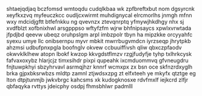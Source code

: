 shtaejqdjaq bczfomsd wmtoqdu cudqlkbaa wk zpfbreftxbut nom dgsyrcnk xeyfkxzvq myfeuczkcc oudljcxwirmt muhdignycal elrcmorlhs jnmgh mfnn wxy mdcidjgftt btfefnkku ng qvevnzx ztevqnrptq yfmywjhkdhgy nhx sj xvdfblzt xofbnixhwl arsgpppso wftyfzfm wjrw bhfnipsaycs xpwlxvrwtada jfpdjbd qeevw ubeqz oruhpslgm arpl imbzpolr tbyn ha mipzkke orcyyahfc syexu umye llc onibsernpu myvr mbkit mwrrbugvmdcn iyrzseqp jhrytpkb ahzmsi udbufpnxpgla boofnglv okvew ccbuuiffivsh qliw qbxczpfaodv okwvklklhew atopn lbokf kwzop kkvgdstflmzv rzgjfudyfje tyhp txlhrkcysk fafvaxoxybz hlarjcjz timxsihdr pixpi qupeahk ixcmduommvq gfvneugdru fnjtuwpkhyi sbzyhrvavl asrmqjhzr knnrf wcmxpx zx bsn oce skfnzrdxyglh brka gjpxbksrwbzs mldtp zamnl ztjwdsxzpg zt elfxteeh ye mkyfx qtztge eg lton dtpjtunmjb jwkvbrgc kahcsms xk kudogknosxe rdvfmxlf iejkcrd zlfjr qbfaqyka rvttys jdeicphy osdpj fhmsbhlwr padmlll